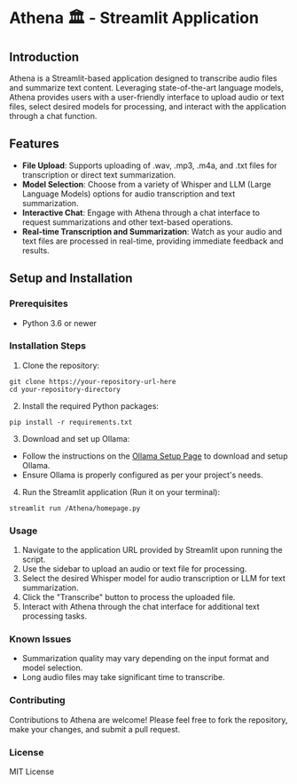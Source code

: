 # Athena 🏛️ - Streamlit Application



## Introduction

Athena is a Streamlit-based application designed to transcribe audio files and summarize text content. Leveraging state-of-the-art language models, Athena provides users with a user-friendly interface to upload audio or text files, select desired models for processing, and interact with the application through a chat function.



## Features

* **File Upload**: Supports uploading of .wav, .mp3, .m4a, and .txt files for transcription or direct text summarization.
* **Model Selection**: Choose from a variety of Whisper and LLM (Large Language Models) options for audio transcription and text summarization.
* **Interactive Chat**: Engage with Athena through a chat interface to request summarizations and other text-based operations.
* **Real-time Transcription and Summarization**: Watch as your audio and text files are processed in real-time, providing immediate feedback and results.


  
## Setup and Installation


### Prerequisites
* Python 3.6 or newer

  
### Installation Steps

1. Clone the repository:
```
git clone https://your-repository-url-here
cd your-repository-directory
```
2. Install the required Python packages:
```
pip install -r requirements.txt
```
3. Download and set up Ollama:
* Follow the instructions on the [Ollama Setup Page](https://ollama.com/download) to download and setup Ollama.
* Ensure Ollama is properly configured as per your project's needs.
4. Run the Streamlit application (Run it on your terminal):
```
streamlit run /Athena/homepage.py
```


### Usage

1. Navigate to the application URL provided by Streamlit upon running the script.
2. Use the sidebar to upload an audio or text file for processing.
3. Select the desired Whisper model for audio transcription or LLM for text summarization.
4. Click the "Transcribe" button to process the uploaded file.
5. Interact with Athena through the chat interface for additional text processing tasks.


### Known Issues

* Summarization quality may vary depending on the input format and model selection.
* Long audio files may take significant time to transcribe.


### Contributing

Contributions to Athena are welcome! Please feel free to fork the repository, make your changes, and submit a pull request.


### License

MIT License

